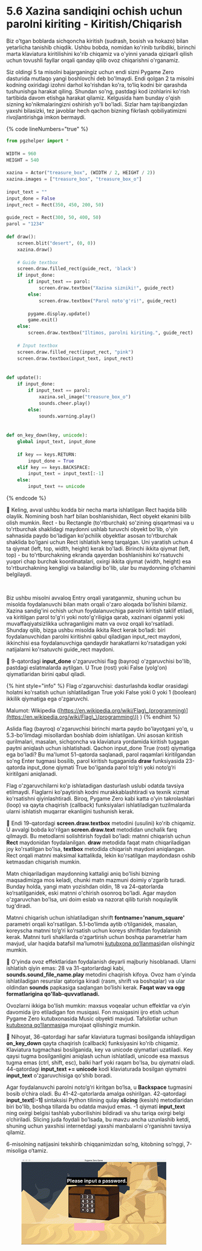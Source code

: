 # 5.6 Xazina sandiqini ochish uchun parolni kiriting - Kiritish/Chiqarish

Biz o'tgan boblarda sichqoncha kiritish (sudrash, bosish va hokazo) bilan yetarlicha tanishib chiqdik. Ushbu bobda, nomidan ko'rinib turibdiki, birinchi marta klaviatura kiritilishini ko'rib chiqamiz va o'yinni yanada qiziqarli qilish uchun tovushli fayllar orqali qanday qilib ovoz chiqarishni o'rganamiz.

Siz oldingi 5 ta misolni bajarganingiz uchun endi sizni Pygame Zero dasturida mutlaqo yangi boshlovchi deb bo'lmaydi. Endi qolgan 2 ta misolni kodning oxiridagi izohni darhol ko'rishdan ko'ra, to‘liq kodni bir qarashda tushunishga harakat qiling. Shundan so'ng, pastdagi kod izohlarini ko'rish tartibida davom etishga harakat qilamiz. Kelgusida ham bunday o'qish sizning ko'nikmalaringizni oshirish yo'li bo'ladi. Sizlar ham tajribangizdan yaxshi bilasizki, tez javoblar hech qachon bizning fikrlash qobiliyatimizni rivojlantirishga imkon bermaydi.

{% code lineNumbers="true" %}
```python
from pgzhelper import *

WIDTH = 960
HEIGHT = 540

xazina = Actor("treasure_box", (WIDTH / 2, HEIGHT / 2))
xazina.images = ["treasure_box", "treasure_box_o"]

input_text = ""
input_done = False
input_rect = Rect(350, 450, 200, 50)

guide_rect = Rect(300, 50, 400, 50)
parol = "1234"

def draw():
    screen.blit("desert", (0, 0))
    xazina.draw()

    # Guide textbox
    screen.draw.filled_rect(guide_rect, 'black')
    if input_done:
        if input_text == parol:
            screen.draw.textbox("Xazina sizniki!", guide_rect)
        else:
            screen.draw.textbox("Parol noto'g'ri!", guide_rect)

        pygame.display.update()
        game.exit()
    else:
        screen.draw.textbox("Iltimos, parolni kiriting.", guide_rect)

    # Input textbox
    screen.draw.filled_rect(input_rect, "pink")
    screen.draw.textbox(input_text, input_rect)


def update():
    if input_done:
        if input_text == parol:
            xazina.sel_image("treasure_box_o")
            sounds.cheer.play()
        else:
            sounds.warning.play()


def on_key_down(key, unicode):
    global input_text, input_done

    if key == keys.RETURN:
        input_done = True
    elif key == keys.BACKSPACE:
        input_text = input_text[:-1]
    else:
        input_text += unicode
```
{% endcode %}

🔢 Keling, avval ushbu kodda bir necha marta ishlatilgan Rect haqida bilib olaylik. Nomining bosh harf bilan boshlanishidan, Rect obyekt ekanini bilib olish mumkin. Rect - bu Rectangle (to'rtburchak) so'zining qisqartmasi va u to'rtburchak shaklidagi maydonni ushlab turuvchi obyekt bo'lib, o'yin sahnasida paydo bo'ladigan ko'pchilik obyektlar asosan to'rtburchak shaklida bo'lgani uchun Rect ishlatish keng tarqalgan. Uni yaratish uchun 4 ta qiymat (left, top, width, height) kerak bo'ladi. Birinchi ikkita qiymat (left, top) - bu to'rtburchakning ekranda qayerdan boshlanishini ko'rsatuvchi yuqori chap burchak koordinatalari, oxirgi ikkita qiymat (width, height) esa to'rtburchakning kengligi va balandligi bo'lib, ular bu maydonning o‘lchamini belgilaydi.

<figure><img src="../.gitbook/assets/image (3).avif" alt="" width="375"><figcaption></figcaption></figure>

Biz ushbu misolni avvaloq Entry orqali yaratganmiz, shuning uchun bu misolda foydalanuvchi bilan matn orqali o'zaro aloqada bo'lishini bilamiz. Xazina sandig'ini ochish uchun foydalanuvchiga parolni kiritish taklif etiladi, va kiritilgan parol to'g'ri yoki noto'g'riligiga qarab, xazinani olganmi yoki muvaffaqiyatsizlikka uchraganligini matn va ovoz orqali ko'rsatiladi. Shunday qilib, bizga ushbu misolda ikkita Rect kerak bo‘ladi: biri foydalanuvchidan parolni kiritishni qabul qiladigan input\_rect maydoni, ikkinchisi esa foydalanuvchiga qandaydir harakatlarni ko'rsatadigan yoki natijalarni ko'rsatuvchi guide\_rect maydoni.

🔢 9-qatordagi **input\_done** o'zgaruvchisi flag (bayroq) o'zgaruvchisi bo'lib, pastdagi eslatmalarda aytilgan. U True (rost) yoki False (yolg'on) qiymatlaridan birini qabul qiladi.

{% hint style="info" %}
Flag o'zgaruvchisi: dasturlashda kodlar orasidagi holatni ko'rsatish uchun ishlatiladigan True yoki False yoki 0 yoki 1 (boolean) ikkilik qiymatiga ega o'zgaruvchi.

Malumot: Wikipedia ([https://en.wikipedia.org/wiki/Flag\_(programming)](https://en.wikipedia.org/wiki/Flag\_\(programming\)) )
{% endhint %}

Aslida flag (bayroq) o'zgaruvchisi birinchi marta paydo bo'layotgani yo'q, u 5.3-bo'limdagi misollardan boshlab doim ishlatilgan. Uni asosan kiritish qurilmalari, masalan, sichqoncha va klaviatura yordamida kiritish tugagan paytni aniqlash uchun ishlatishadi. Qachon input\_done True (rost) qiymatiga ega bo'ladi? Bu ma'lumot 51-qatorda saqlanadi, parol raqamlari kiritilgandan so'ng Enter tugmasi bosilib, parol kiritish tugaganida **draw** funksiyasida 23-qatorda input\_done qiymati True bo'lganda parol to‘g‘ri yoki noto‘g‘ri kiritilgani aniqlanadi.

Flag o'zgaruvchilarni ko'p ishlatadigan dasturlash uslubi odatda tavsiya etilmaydi. Flaglarni ko'paytirish kodni murakkablashtiradi va texnik xizmat ko'rsatishni qiyinlashtiradi. Biroq, Pygame Zero kabi katta o'yin takrolashlari (loop) va qayta chaqirish (callback) funksiyalari ishlatiladigan tuzilmalarda ularni ishlatish muqarrar ekanligini tushunish kerak.

🔢 Endi 19-qatordagi **screen.draw.textbox** metodini (usulini) ko'rib chiqamiz. U avvalgi bobda ko'rilgan **screen.draw.text** metodidan unchalik farq qilmaydi. Bu metodlarni solishtirish foydali bo'ladi: matnni chiqarish uchun **Rect** maydonidan foydalanilgan. **draw** metodida faqat matn chiqariladigan joy ko'rsatilgan bo'lsa, **textbox** metodida chiqarish maydoni aniqlangan. Rect orqali matnni maksimal kattalikda, lekin ko'rsatilgan maydondasn oshib ketmasdan chiqarish mumkin.

Matn chiqariladigan maydonning kattaligi aniq bo'lishi bizning maqsadimizga mos keladi, chunki matn mazmuni doimiy o'zgarib turadi. Bunday holda, yangi matn yozishdan oldin, 18 va 24-qatorlarda ko‘rsatilganidek, eski matnni o'chirish osonroq bo'ladi. Agar maydon o'zgaruvchan bo'lsa, uni doim eslab va nazorat qilib turish noqulaylik tug'diradi.

Matnni chiqarish uchun ishlatiladigan shrift **fontname='nanum\_square'** parametri orqali ko'rsatilgan. 5.1-bo‘limda aytib o‘tilganidek, masalan, koreyscha matnni to‘g‘ri ko‘rsatish uchun koreys shriftidan foydalanish kerak. Matnni turli shakllarda o‘zgartirish uchun boshqa parametrlar ham mavjud, ular haqida batafsil ma’lumotni [kutubxona qo‘llanmasi](https://pygame-zero.readthedocs.io/en/stable/ptext.html)dan olishingiz mumkin.

🔢 O'yinda ovoz effektlaridan foydalanish deyarli majburiy hisoblanadi. Ularni ishlatish qiyin emas: 28 va 31-qatorlardagi kabi, **sounds.sound\_file\_name.play** metodini chaqirish kifoya. Ovoz ham o'yinda ishlatiladigan resurslar qatoriga kiradi (rasm, shrift va boshqalar) va ular oldindan **sounds** papkasiga saqlangan bo‘lishi kerak. **Faqat wav va ogg formatlarigina qo'llab-quvvatlanadi.**

Ovozlarni ikkiga bo'lish mumkin: maxsus voqealar uchun effektlar va o‘yin davomida ijro etiladigan fon musiqasi. Fon musiqasini ijro etish uchun Pygame Zero kutubxonasida Music obyekti mavjud. Tafsilotlar uchun [kutubxona qo‘llanmasi](https://pygame-zero.readthedocs.io/en/stable/builtins.html#music)ga murojaat qilishingiz mumkin.

🔢 Nihoyat, 36-qatordagi har safar klaviatura tugmasi bosilganda ishlaydigan **on\_key\_down** qayta chaqirish (callback) funksiyasini ko'rib chiqamiz. Klaviatura tugmachasi bosilganida, key va unicode qiymatlari uzatiladi. Key qaysi tugma bosilganligini aniqlash uchun ishlatiladi, unicode esa maxsus tugma emas (ctrl, shift, esc), balki harf yoki raqam bo'lsa, bu qiymatni oladi. 44-qatordagi **input\_text += unicode** kodi klaviaturada bosilgan qiymatni **input\_text** o'zgaruvchisiga qo'shib boradi.

Agar foydalanuvchi parolni noto‘g‘ri kiritgan bo‘lsa, u **Backspace** tugmasini bosib o‘chira oladi. Bu 41-42-qatorlarda amalga oshirilgan. 42-qatordagi **input\_text\[:-1]** sintaksisi Python tilining qulay **slicing** (kesish) metodlaridan biri bo'lib, boshqa tillarda bu odatda mavjud emas. -1 qiymati **input\_text** ning oxirgi belgisi tashlab yuborilishini bildiradi va shu tariqa oxirgi belgi o‘chiriladi. Slicing juda foydali bo'lsada, bu mavzu ancha uzunlashib ketdi, shuning uchun yaxshisi internetdagi yaxshi manbalarni o'rganishni tavsiya qilamiz.

6-misolning natijasini tekshirib chiqqanimizdan so‘ng, kitobning so‘nggi, 7-misoliga o‘tamiz.

<figure><img src="../.gitbook/assets/PassChess.gif" alt=""><figcaption></figcaption></figure>
